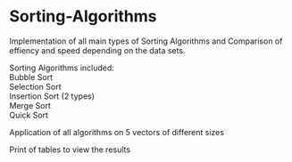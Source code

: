 # Sorting-Algorithms
Implementation of all main types of Sorting Algorithms and Comparison of effiency and speed depending on the data sets.  

Sorting Algorithms included:  
Bubble Sort  
Selection Sort  
Insertion Sort (2 types)  
Merge Sort  
Quick Sort  

Application of all algorithms on 5 vectors of different sizes  

Print of tables to view the results
